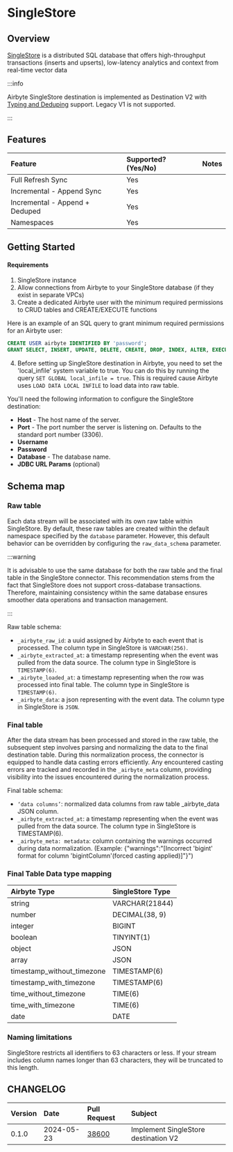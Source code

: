 # SingleStore

## Overview

[SingleStore](https://www.singlestore.com/) is a distributed SQL database that offers
high-throughput transactions (inserts and upserts), low-latency analytics and context from real-time
vector data

:::info

Airbyte SingleStore destination is implemented as Destination V2
with [Typing and Deduping](https://docs.airbyte.com/using-airbyte/core-concepts/typing-deduping) support. Legacy V1 is
not supported.

:::

## Features

| Feature                        | Supported?\(Yes/No\) | Notes |
|:-------------------------------|:---------------------|:------|
| Full Refresh Sync              | Yes                  |       |
| Incremental - Append Sync      | Yes                  |       |
| Incremental - Append + Deduped | Yes                  |       |
| Namespaces                     | Yes                  |       |

## Getting Started

#### Requirements

1. SingleStore instance
2. Allow connections from Airbyte to your SingleStore database \(if they exist in separate VPCs\) 
3. Create a dedicated Airbyte user with the minimum required permissions to CRUD tables and CREATE/EXECUTE functions

Here is an example of an SQL query to grant minimum required permissions for an Airbyte user:

```sql
CREATE USER airbyte IDENTIFIED BY 'password';
GRANT SELECT, INSERT, UPDATE, DELETE, CREATE, DROP, INDEX, ALTER, EXECUTE, CREATE ROUTINE, ALTER ROUTINE, CREATE DATABASE ON db.* TO 'airbyte'@'%';
```

4. Before setting up SingleStore destination in Airbyte, you need to set the 'local_infile' system variable to true. You
   can do this by running the query `SET GLOBAL local_infile = true`. This is required cause Airbyte
   uses `LOAD DATA LOCAL INFILE` to load data into raw table.

You'll need the following information to configure the SingleStore destination:

- **Host** - The host name of the server.
- **Port** - The port number the server is listening on. Defaults to the standard port
  number (3306).
- **Username**
- **Password**
- **Database** - The database name.
- **JDBC URL Params** (optional)

## Schema map

### Raw table

Each data stream will be associated with its own raw table within SingleStore. By default, these raw tables are created
within the default namespace specified by the `database` parameter. However, this default behavior can be overridden by
configuring the `raw_data_schema` parameter.

:::warning

It is advisable to use the same database for both the raw table and the final table in the SingleStore connector.
This recommendation stems from the fact that SingleStore does not support cross-database transactions.
Therefore, maintaining consistency within the same database ensures smoother data operations and transaction management.

:::

Raw table schema:

- `_airbyte_raw_id`: a uuid assigned by Airbyte to each event that is processed. The column type in
  SingleStore is `VARCHAR(256)`.
- `_airbyte_extracted_at`: a timestamp representing when the event was pulled from the data source.
  The column type in SingleStore is `TIMESTAMP(6)`.
- `_airbyte_loaded_at`: a timestamp representing when the row was processed into final table. The
  column type in SingleStore is `TIMESTAMP(6)`.
- `_airbyte_data`: a json representing with the event data. The
  column type in SingleStore is `JSON`.

### Final table

After the data stream has been processed and stored in the raw table, the subsequent step involves parsing and
normalizing
the data to the final destination table. During this normalization process, the connector is equipped to handle data
casting errors efficiently.
Any encountered casting errors are tracked and recorded in the `_airbyte_meta` column, providing visibility into the
issues encountered during the normalization process.

Final table schema:

- `‘data columns’`: normalized data columns from raw table _airbyte_data JSON column.
- `_airbyte_extracted_at`: a timestamp representing when the event was pulled from the data source. The column type in
  SingleStore is TIMESTAMP(6).
- `_airbyte_meta: metadata`: column containing the warnings occurred during data normalization. (Example:
  {\"warnings\":\"[Incorrect 'bigint' format for column 'bigintColumn'(forced casting applied)]\"}")

### Final Table Data type mapping

| Airbyte Type               | SingleStore Type |
|:---------------------------|:-----------------|
| string                     | VARCHAR(21844)   |
| number                     | DECIMAL(38, 9)   |
| integer                    | BIGINT           |
| boolean                    | TINYINT(1)       |
| object                     | JSON             |
| array                      | JSON             |
| timestamp_without_timezone | TIMESTAMP(6)     |
| timestamp_with_timezone    | TIMESTAMP(6)     |
| time_without_timezone      | TIME(6)          |
| time_with_timezone         | TIME(6)          |
| date                       | DATE             |

### Naming limitations

SingleStore restricts all identifiers to 63 characters or less. If your stream includes column names
longer than 63 characters, they will be truncated to this length.

## CHANGELOG

| Version | Date       | Pull Request                                             | Subject                              |
|:--------|:-----------|:---------------------------------------------------------|:-------------------------------------|
| 0.1.0   | 2024-05-23 | [38600](https://github.com/airbytehq/airbyte/pull/38600) | Implement SingleStore destination V2 |
